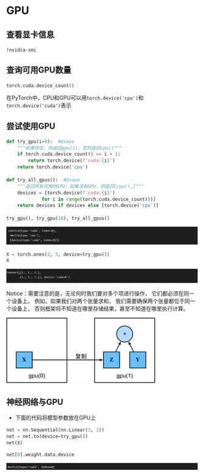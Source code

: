 # GPU

## 查看显卡信息

`!nvidia-smi`

## 查询可用GPU数量

`torch.cuda.device_count()`

在PyTorch中，CPU和GPU可以用`torch.device('cpu')`和`torch.device('cuda')`表示

## 尝试使用GPU

```python
def try_gpu(i=0):  #@save
    """如果存在，则返回gpu(i)，否则返回cpu()"""
    if torch.cuda.device_count() >= i + 1:
        return torch.device(f'cuda:{i}')
    return torch.device('cpu')

def try_all_gpus():  #@save
    """返回所有可用的GPU，如果没有GPU，则返回[cpu(),]"""
    devices = [torch.device(f'cuda:{i}')
             for i in range(torch.cuda.device_count())]
    return devices if devices else [torch.device('cpu')]

try_gpu(), try_gpu(10), try_all_gpus()
```

![Untitled](GPU%206d1266673d104eeea0a09568f78672d3/Untitled.png)

```python
X = torch.ones(2, 3, device=try_gpu())
X
```

![Untitled](GPU%206d1266673d104eeea0a09568f78672d3/Untitled%201.png)

Notice：需要注意的是，无论何时我们要对多个项进行操作， 它们都必须在同一个设备上。 例如，如果我们对两个张量求和， 我们需要确保两个张量都位于同一个设备上， 否则框架将不知道在哪里存储结果，甚至不知道在哪里执行计算。

![Untitled](GPU%206d1266673d104eeea0a09568f78672d3/Untitled%202.png)

## 神经网络与GPU

- 下面的代码将模型参数放在GPU上

```python
net = nn.Sequential(nn.Linear(3, 1))
net = net.to(device=try_gpu())
net(X)
```

```python
net[0].weight.data.device
```

![Untitled](GPU%206d1266673d104eeea0a09568f78672d3/Untitled%203.png)